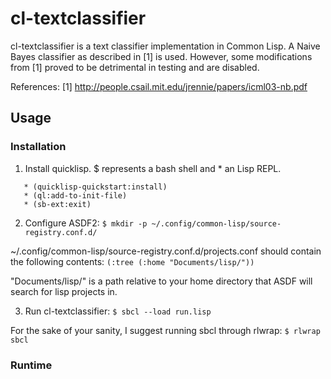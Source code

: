 # cl-textclassifier

cl-textclassifier is a text classifier implementation in Common
Lisp. A Naive Bayes classifier as described in [1] is used. However,
some modifications from [1] proved to be detrimental in testing and
are disabled.

References:
[1]  http://people.csail.mit.edu/jrennie/papers/icml03-nb.pdf

## Usage

### Installation

1. Install quicklisp. $ represents a bash shell and * an Lisp REPL.
```$ wget http://beta.quicklisp.org/quicklisp.lisp && sbcl --load quicklisp.lisp
   * (quicklisp-quickstart:install)
   * (ql:add-to-init-file)
   * (sb-ext:exit)
```


2. Configure ASDF2:
```$ mkdir -p ~/.config/common-lisp/source-registry.conf.d/```

~/.config/common-lisp/source-registry.conf.d/projects.conf should
contain the following contents:
```(:tree (:home "Documents/lisp/"))```

"Documents/lisp/" is a path relative to your home directory that ASDF
will search for lisp projects in.

3. Run cl-textclassifier:
```$ sbcl --load run.lisp```

For the sake of your sanity, I suggest running sbcl through rlwrap:
```$ rlwrap sbcl```

### Runtime

